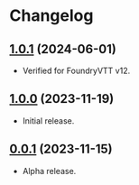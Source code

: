 # Changelog

## [1.0.1](https://github.com/jendave/augmented-reality/commits/main) (2024-06-01)

* Verified for FoundryVTT v12.

## [1.0.0](https://github.com/jendave/augmented-reality/commits/main) (2023-11-19)

* Initial release.

## [0.0.1](https://github.com/jendave/augmented-reality/commits/main) (2023-11-15)

* Alpha release.
